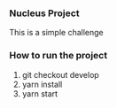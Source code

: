 ### Nucleus Project

This is a simple challenge

### How to run the project
 1. git checkout develop
 2.  yarn install
 3.  yarn start